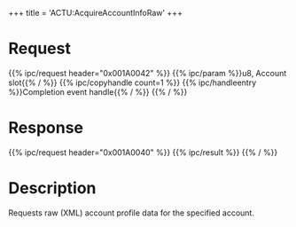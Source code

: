 +++
title = 'ACTU:AcquireAccountInfoRaw'
+++

# Request

{{% ipc/request header="0x001A0042" %}}
{{% ipc/param %}}u8, Account slot{{% / %}}
{{% ipc/copyhandle count=1 %}}
{{% ipc/handleentry %}}Completion event handle{{% / %}}
{{% / %}}

# Response

{{% ipc/request header="0x001A0040" %}}
{{% ipc/result %}}
{{% / %}}

# Description

Requests raw (XML) account profile data for the specified account.
